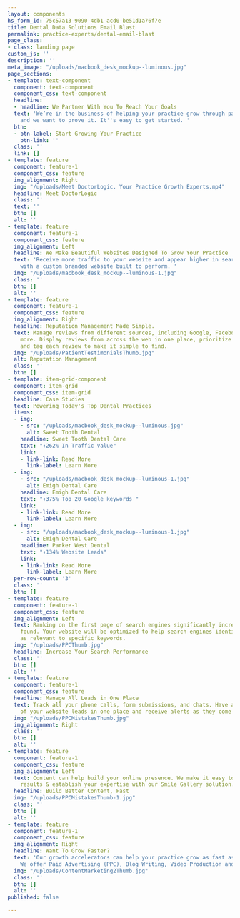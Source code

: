 ```yaml
---
layout: components
hs_form_id: 75c57a13-9090-4db1-acd0-be51d1a76f7e
title: Dental Data Solutions Email Blast
permalink: practice-experts/dental-email-blast
page_class:
- class: landing page
custom_js: ''
description: ''
meta_image: "/uploads/macbook_desk_mockup--luminous.jpg"
page_sections:
- template: text-component
  component: text-component
  component_css: text-component
  headline:
  - headline: We Partner With You To Reach Your Goals
  text: 'We’re in the business of helping your practice grow through patient acquisition
    and we want to prove it. It''s easy to get started. '
  btn:
  - btn-label: Start Growing Your Practice
    btn-link: ''
  class: ''
  link: []
- template: feature
  component: feature-1
  component_css: feature
  img_alignment: Right
  img: "/uploads/Meet DoctorLogic. Your Practice Growth Experts.mp4"
  headline: Meet DoctorLogic
  class: ''
  text: ''
  btn: []
  alt: ''
- template: feature
  component: feature-1
  component_css: feature
  img_alignment: Left
  headline: We Make Beautiful Websites Designed To Grow Your Practice
  text: 'Receive more traffic to your website and appear higher in search engine results
    with a custom branded website built to perform. '
  img: "/uploads/macbook_desk_mockup--luminous-1.jpg"
  class: ''
  btn: []
  alt: ''
- template: feature
  component: feature-1
  component_css: feature
  img_alignment: Right
  headline: Reputation Management Made Simple.
  text: Manage reviews from different sources, including Google, Facebook, Yelp, and
    more. Display reviews from across the web in one place, prioritize your favorites,
    and tag each review to make it simple to find.
  img: "/uploads/PatientTestimonialsThumb.jpg"
  alt: Reputation Management
  class: ''
  btn: []
- template: item-grid-component
  component: item-grid
  component_css: item-grid
  headline: Case Studies
  text: Powering Today's Top Dental Practices
  items:
  - img:
    - src: "/uploads/macbook_desk_mockup--luminous.jpg"
      alt: Sweet Tooth Dental
    headline: Sweet Tooth Dental Care
    text: "↟262% In Traffic Value"
    link:
    - link-link: Read More
      link-label: Learn More
  - img:
    - src: "/uploads/macbook_desk_mockup--luminous-1.jpg"
      alt: Emigh Dental Care
    headline: Emigh Dental Care
    text: "↟375% Top 20 Google keywords "
    link:
    - link-link: Read More
      link-label: Learn More
  - img:
    - src: "/uploads/macbook_desk_mockup--luminous-1.jpg"
      alt: Emigh Dental Care
    headline: Parker West Dental
    text: "↟134% Website Leads"
    link:
    - link-link: Read More
      link-label: Learn More
  per-row-count: '3'
  class: ''
  btn: []
- template: feature
  component: feature-1
  component_css: feature
  img_alignment: Left
  text: Ranking on the first page of search engines significantly increases being
    found. Your website will be optimized to help search engines identify your site
    as relevant to specific keywords.
  img: "/uploads/PPCThumb.jpg"
  headline: Increase Your Search Performance
  class: ''
  btn: []
  alt: ''
- template: feature
  component: feature-1
  component_css: feature
  headline: Manage All Leads in One Place
  text: Track all your phone calls, form submissions, and chats. Have a clear picture
    of your website leads in one place and receive alerts as they come in.
  img: "/uploads/PPCMistakesThumb.jpg"
  img_alignment: Right
  class: ''
  btn: []
  alt: ''
- template: feature
  component: feature-1
  component_css: feature
  img_alignment: Left
  text: Content can help build your online presence. We make it easy to showcase your
    results & establish your expertise with our Smile Gallery solution.
  headline: Build Better Content, Fast
  img: "/uploads/PPCMistakesThumb-1.jpg"
  class: ''
  btn: []
  alt: ''
- template: feature
  component: feature-1
  component_css: feature
  img_alignment: Right
  headline: Want To Grow Faster?
  text: 'Our growth accelerators can help your practice grow as fast as you want.
    We offer Paid Advertising (PPC), Blog Writing, Video Production and Manage Chat. '
  img: "/uploads/ContentMarketing2Thumb.jpg"
  class: ''
  btn: []
  alt: ''
published: false

---
```

